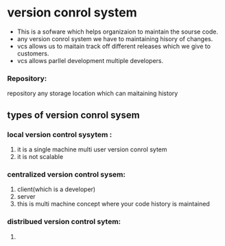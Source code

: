 # version conrol system

* This is a sofware which helps organizaion to maintain the sourse code.
* any version conrol system we have to maintaining hisory of changes.
* vcs allows us to maitain track off different releases which we give to 
  customers.
* vcs allows parllel development multiple developers.
 ### Repository:
 repository any storage location which can maitaining history
  ## types of version conrol sysem

### local version control sysytem :
1. it is a single machine multi user version conrol sytem
2. it is not scalable
 ### centralized version control sysem: 
 1. client(which is a developer)
 2. server
 3. this is multi machine concept 
   where your code history is maintained
 ### distribued version control sytem:
 1. 